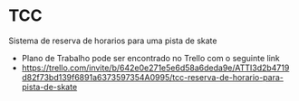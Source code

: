 # TCC
Sistema de reserva de horarios para uma pista de skate

- Plano de Trabalho pode ser encontrado no Trello com o seguinte link
- https://trello.com/invite/b/642e0e271e5e6d58a6deda9e/ATTI3d2b4719d82f73bd139f6891a6373597354A0995/tcc-reserva-de-horario-para-pista-de-skate
  
